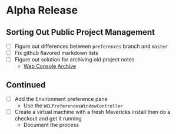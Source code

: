# Alpha Release

## Sorting Out Public Project Management

* [ ] Figure out differences between `preferences` branch and `master`
* [ ] Fix github flavored markdown lists
* [ ] Figure out solution for archiving old project notes
	* [Web Console Archive](file:///Users/robenkleene/Dropbox/Text/Projects/Development/Web%20Console%20Archive/)

## Continued

* [ ] Add the Environment preference pane
	* Use the `WCLPreferencesWindowController`
* [ ] Create a virtual machine with a fresh Mavericks install then do a checkout and get it running
	* Document the process